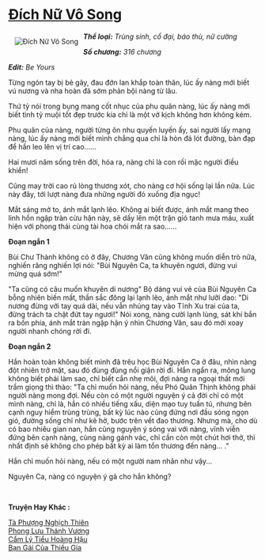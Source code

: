 <a href="https://utruyen.com/truyen/dich-nu-vo-song/17140/" title="Đích Nữ Vô Song"><h1>Đích Nữ Vô Song</h1></a><div style="display:table"><img align="right" style="float: left; padding: 10px;" src="https://utruyen.com/images/story/200x260/dich-nu-vo-song.jpg" alt="Đích Nữ Vô Song"><b><i>Thể loại:</i></b><i> Trùng sinh, cổ đại, báo thù, nữ cường</i><p></p><b><i>Số chương:</i></b><i> 316 chương</i><p></p><b><i>Edit:</i></b><i> Be Yours<p></p></i>Từng ngón tay bị bẻ gãy, đau đớn lan khắp toàn thân, lúc ấy nàng mới biết vú nương và nha hoàn đã sớm phản bội nàng từ lâu.<p></p>Thứ tỷ nói trong bụng mang cốt nhục của phu quân nàng, lúc ấy nàng mới biết tình tỷ muội tốt đẹp trước kia chỉ là một vở kịch không hơn không kém.<p></p>Phu quân của nàng, người từng ôn nhu quyến luyến ấy, sai người lấy mạng nàng, lúc ấy nàng mới biết mình chẳng qua chỉ là hòn đá lót đường, bàn đạp để hắn leo lên vị trí cao......<p></p>Hai mươi năm sống trên đời, hóa ra, nàng chỉ là con rối mặc người điều khiển!<p></p>Cũng may trời cao rủ lòng thương xót, cho nàng cơ hội sống lại lần nữa. Lúc này đây, tới lượt nàng đưa những người đó xuống địa ngục!<p></p>Mắt sáng mở to, ánh mắt lạnh lẽo. Không ai biết được, ánh mắt mang theo linh hồn ngập tràn cừu hận này, sẽ dấy lên một trận gió tanh mưa máu, xuất hiện với phong thái cùng tài hoa chói mắt ra sao……<p></p><b>Đoạn ngắn 1</b><p></p>Bùi Chư Thành không có ở đây, Chương Vân cũng không muốn diễn trò nữa, nghiến răng nghiến lợi nói: "Bùi Nguyên Ca, ta khuyên ngươi, đừng vui mừng quá sớm!"<p></p>"Ta cũng có câu muốn khuyên di nương" Bộ dáng vui vẻ của Bùi Nguyên Ca bỗng nhiên biến mất, thần sắc đông lại lạnh lẽo, ánh mắt như lưỡi dao: "Di nương đừng với tay quá dài, nếu vẫn nhúng tay vào Tĩnh Xu trai của ta, đừng trách ta chặt đứt tay ngươi!" Nói xong, nàng cười lạnh lùng, sát khí bắn ra bốn phía, ánh mắt tràn ngập hận ý nhìn Chương Vân, sau đó mới xoay người nhanh chóng rời đi.<p></p><b>Đoạn ngắn 2</b><p></p>Hắn hoàn toàn không biết mình đã trêu học Bùi Nguyên Ca ở đâu, nhìn nàng đột nhiên trở mặt, sau đó đùng đùng nổi giận rời đi. Hắn ngẩn ra, mông lung không biết phải làm sao, chỉ biết cắn nhẹ môi, đợi nàng ra ngoại thất mới trầm giọng thì thào: "Ta chỉ muốn hỏi nàng, nếu Phó Quân Thịnh không phải người nàng mong đợi. Nếu còn có một người nguyện ý cả đời chỉ có một mình nàng, chỉ là, hắn có nhiều tiếng xấu, diện mạo tuy tuấn tú, nhưng bên cạnh nguy hiểm trùng trùng, bất kỳ lúc nào cũng đứng nơi đầu sóng ngọn gió, đường sống chỉ như kẽ hở, bước trên vết đao thương. Nhưng mà, cho dù có bao nhiêu gian nan, hắn cũng nguyện ý sóng vai với nàng, vĩnh viễn đứng bên cạnh nàng, cùng nàng gánh vác, chỉ cần còn một chút hơi thở, thì nhất định sẽ không cho phép bất kỳ ai làm tổn thương đến nàng... ."<p></p>Hắn chỉ muốn hỏi nàng, nếu có một người nam nhân như vậy...<p></p>Nguyên Ca, nàng có nguyện ý gả cho hắn không?<i><p></p></i></div><p><br><b>Truyện Hay Khác :</b></p><a href="https://utruyen.com/truyen/ta-phuong-nghich-thien/16727/" alt="Tà Phượng Nghịch Thiên">Tà Phượng Nghịch Thiên</a><br/><a href="https://github.com/quanluxury/ngontinhhot/tree/master/truyenhay/17610/" alt="Phong Lưu Thánh Vương">Phong Lưu Thánh Vương</a><br/><a href="https://truyenngontinhay.wordpress.com/2019/10/03/cam-ly-tieu-hoang-hau/" alt="Cẩm Lý Tiểu Hoàng Hậu">Cẩm Lý Tiểu Hoàng Hậu</a><br/><a href="https://truyenngontinhay.wordpress.com/2019/10/03/ban-gai-cua-thieu-gia/" alt="Bạn Gái Của Thiếu Gia">Bạn Gái Của Thiếu Gia</a><br/>